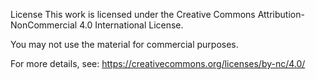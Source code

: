 License
This work is licensed under the Creative Commons Attribution-NonCommercial 4.0 International License.

You may not use the material for commercial purposes.

For more details, see: https://creativecommons.org/licenses/by-nc/4.0/
